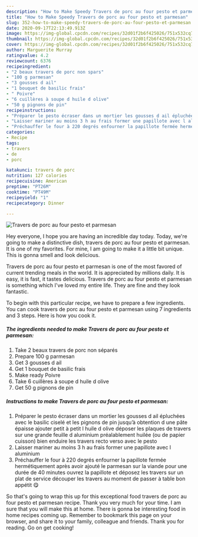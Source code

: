 ```yaml
---
description: "How to Make Speedy Travers de porc au four pesto et parmesan"
title: "How to Make Speedy Travers de porc au four pesto et parmesan"
slug: 352-how-to-make-speedy-travers-de-porc-au-four-pesto-et-parmesan
date: 2020-09-17T22:13:49.913Z
image: https://img-global.cpcdn.com/recipes/32d01f2b6f425026/751x532cq70/travers-de-porc-au-four-pesto-et-parmesan-photo-principale-de-la-recette.jpg
thumbnail: https://img-global.cpcdn.com/recipes/32d01f2b6f425026/751x532cq70/travers-de-porc-au-four-pesto-et-parmesan-photo-principale-de-la-recette.jpg
cover: https://img-global.cpcdn.com/recipes/32d01f2b6f425026/751x532cq70/travers-de-porc-au-four-pesto-et-parmesan-photo-principale-de-la-recette.jpg
author: Marguerite Murray
ratingvalue: 4.2
reviewcount: 6376
recipeingredient:
- "2 beaux travers de porc non spars"
- "100 g parmesan"
- "3 gousses d ail"
- "1 bouquet de basilic frais"
- " Poivre"
- "6 cuillères à soupe d huile d olive"
- "50 g pignons de pin"
recipeinstructions:
- "Préparer le pesto écraser dans un mortier les gousses d ail épluchées avec le basilic ciselé et les pignons de pin jusqu’à obtention d une pâte épaisse ajouter petit à petit l huile d olive déposer les plaques de travers sur une grande feuille d aluminium préalablement huilée (ou de papier cuisson) bien enduire les travers recto verso avec le pesto"
- "Laisser mariner au moins 3 h au frais former une papillote avec l aluminium"
- "Préchauffer le four à 220 degrés enfourner la papillote fermée hermétiquement après avoir ajouté le parmesan sur la viande pour une durée de 40 minutes ouvrez la papillote et déposez les travers sur un plat de service découper les travers au moment de passer à table bon appétit 😋"
categories:
- Recipe
tags:
- travers
- de
- porc

katakunci: travers de porc 
nutrition: 127 calories
recipecuisine: American
preptime: "PT26M"
cooktime: "PT49M"
recipeyield: "1"
recipecategory: Dinner

---
```



![Travers de porc au four pesto et parmesan](https://img-global.cpcdn.com/recipes/32d01f2b6f425026/751x532cq70/travers-de-porc-au-four-pesto-et-parmesan-photo-principale-de-la-recette.jpg)

Hey everyone, I hope you are having an incredible day today. Today, we're going to make a distinctive dish, travers de porc au four pesto et parmesan. It is one of my favorites. For mine, I am going to make it a little bit unique. This is gonna smell and look delicious.

Travers de porc au four pesto et parmesan is one of the most favored of current trending meals in the world. It is appreciated by millions daily. It is easy, it is fast, it tastes delicious. Travers de porc au four pesto et parmesan is something which I've loved my entire life. They are fine and they look fantastic.




To begin with this particular recipe, we have to prepare a few ingredients. You can cook travers de porc au four pesto et parmesan using 7 ingredients and 3 steps. Here is how you cook it.

<!--inarticleads1-->

##### The ingredients needed to make Travers de porc au four pesto et parmesan:

1. Take 2 beaux travers de porc non séparés
1. Prepare 100 g parmesan
1. Get 3 gousses d ail
1. Get 1 bouquet de basilic frais
1. Make ready  Poivre
1. Take 6 cuillères à soupe d huile d olive
1. Get 50 g pignons de pin




<!--inarticleads2-->

##### Instructions to make Travers de porc au four pesto et parmesan:

1. Préparer le pesto écraser dans un mortier les gousses d ail épluchées avec le basilic ciselé et les pignons de pin jusqu’à obtention d une pâte épaisse ajouter petit à petit l huile d olive déposer les plaques de travers sur une grande feuille d aluminium préalablement huilée (ou de papier cuisson) bien enduire les travers recto verso avec le pesto
1. Laisser mariner au moins 3 h au frais former une papillote avec l aluminium
1. Préchauffer le four à 220 degrés enfourner la papillote fermée hermétiquement après avoir ajouté le parmesan sur la viande pour une durée de 40 minutes ouvrez la papillote et déposez les travers sur un plat de service découper les travers au moment de passer à table bon appétit 😋




So that's going to wrap this up for this exceptional food travers de porc au four pesto et parmesan recipe. Thank you very much for your time. I am sure that you will make this at home. There is gonna be interesting food in home recipes coming up. Remember to bookmark this page on your browser, and share it to your family, colleague and friends. Thank you for reading. Go on get cooking!
